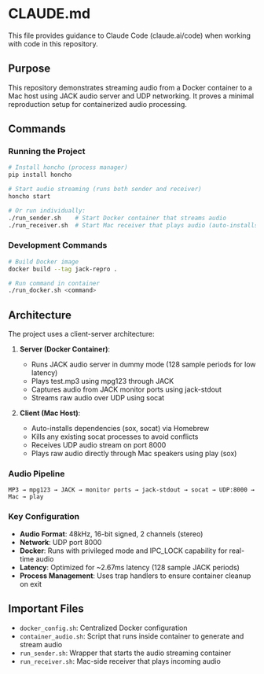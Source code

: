 # CLAUDE.md

This file provides guidance to Claude Code (claude.ai/code) when working with code in this repository.

## Purpose
This repository demonstrates streaming audio from a Docker container to a Mac host using JACK audio server and UDP networking. It proves a minimal reproduction setup for containerized audio processing.

## Commands

### Running the Project
```bash
# Install honcho (process manager)
pip install honcho

# Start audio streaming (runs both sender and receiver)
honcho start

# Or run individually:
./run_sender.sh    # Start Docker container that streams audio
./run_receiver.sh  # Start Mac receiver that plays audio (auto-installs dependencies)
```

### Development Commands
```bash
# Build Docker image
docker build --tag jack-repro .

# Run command in container
./run_docker.sh <command>
```

## Architecture

The project uses a client-server architecture:

1. **Server (Docker Container)**:
   - Runs JACK audio server in dummy mode (128 sample periods for low latency)
   - Plays test.mp3 using mpg123 through JACK
   - Captures audio from JACK monitor ports using jack-stdout
   - Streams raw audio over UDP using socat

2. **Client (Mac Host)**:
   - Auto-installs dependencies (sox, socat) via Homebrew
   - Kills any existing socat processes to avoid conflicts
   - Receives UDP audio stream on port 8000
   - Plays raw audio directly through Mac speakers using play (sox)

### Audio Pipeline
```
MP3 → mpg123 → JACK → monitor ports → jack-stdout → socat → UDP:8000 → Mac → play
```

### Key Configuration
- **Audio Format**: 48kHz, 16-bit signed, 2 channels (stereo)
- **Network**: UDP port 8000
- **Docker**: Runs with privileged mode and IPC_LOCK capability for real-time audio
- **Latency**: Optimized for ~2.67ms latency (128 sample JACK periods)
- **Process Management**: Uses trap handlers to ensure container cleanup on exit

## Important Files
- `docker_config.sh`: Centralized Docker configuration
- `container_audio.sh`: Script that runs inside container to generate and stream audio
- `run_sender.sh`: Wrapper that starts the audio streaming container
- `run_receiver.sh`: Mac-side receiver that plays incoming audio